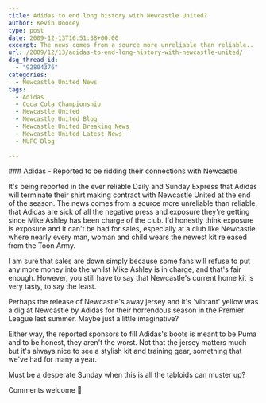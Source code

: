 ```yaml
---
title: Adidas to end long history with Newcastle United?
author: Kevin Doocey
type: post
date: 2009-12-13T16:51:38+00:00
excerpt: The news comes from a source more unreliable than reliable..
url: /2009/12/13/adidas-to-end-long-history-with-newcastle-united/
dsq_thread_id:
  - "92804376"
categories:
  - Newcastle United News
tags:
  - Adidas
  - Coca Cola Championship
  - Newcastle United
  - Newcastle United Blog
  - Newcastle United Breaking News
  - Newcastle United Latest News
  - NUFC Blog

---
```

### Adidas - Reported to be ridding their connections with Newcastle

It's being reported in the ever reliable Daily and Sunday Express that Adidas will terminate their shirt making contract with Newcastle United at the end of the season. The news comes from a source more unreliable than reliable, that Adidas are sick of all the negative press and exposure they're getting since Mike Ashley has been charge of the club. I'd honestly think exposure is exposure  and it can't be bad for sales, especially at a club like Newcastle where nearly every man, woman and child wears the newest kit released from the Toon Army.

I am sure that sales are down simply because some fans will refuse to put any more money into the whilst Mike Ashley is in charge, and that's fair enough. However, you still have to say that Newcastle's current home kit is very tasty, to say the least.

Perhaps the release of Newcastle's away jersey and it's 'vibrant' yellow was a dig at Newcastle by Adidas for their horrendous season in the Premier League last summer. Maybe just a little imaginative?

Either way, the reported sponsors to fill Adidas's boots is meant to be Puma and to be honest, they aren't the worst. Not that the jersey matters much but it's always nice to see a stylish kit and training gear, something that we've had for many a year.

Must be a desperate Sunday when this is all the tabloids can muster up?

Comments welcome 🙂
